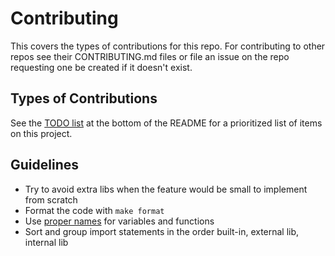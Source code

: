 # Contributing

This covers the types of contributions for this repo. For contributing
to other repos see their CONTRIBUTING.md files or file an issue on the
repo requesting one be created if it doesn't exist.

## Types of Contributions

See the [TODO list](README.md#todo) at the bottom of the README for
a prioritized list of items on this project.

## Guidelines

* Try to avoid extra libs when the feature would be small to implement
  from scratch
* Format the code with `make format`
* Use [proper names](https://gist.github.com/bplaxco/f2a5a1b29f7510b0eb94505ac1b400c3)
  for variables and functions
* Sort and group import statements in the order built-in, external lib,
  internal lib

